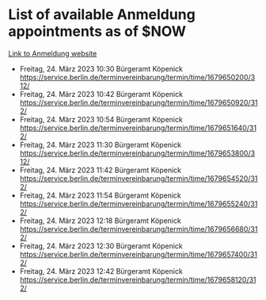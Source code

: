 # List of available Anmeldung appointments as of $NOW
[Link to Anmeldung website](https://service.berlin.de/terminvereinbarung/termin/tag.php?termin=1&anliegen[]=120686&dienstleisterlist=122210,122217,327316,122219,327312,122227,327314,122231,327346,122243,327348,122254,122252,329742,122260,329745,122262,329748,122271,327278,122273,327274,122277,327276,330436,122280,327294,122282,327290,122284,327292,122291,327270,122285,327266,122286,327264,122296,327268,150230,329760,122297,327286,122294,327284,122312,329763,122314,329775,122304,327330,122311,327334,122309,327332,317869,122281,327352,122279,329772,122283,122276,327324,122274,327326,122267,329766,122246,327318,122251,327320,122257,327322,122208,327298,122226,327300&herkunft=http%3A%2F%2Fservice.berlin.de%2Fdienstleistung%2F120686%2F)
- Freitag, 24. März 2023 10:30 Bürgeramt Köpenick https://service.berlin.de/terminvereinbarung/termin/time/1679650200/312/
- Freitag, 24. März 2023 10:42 Bürgeramt Köpenick https://service.berlin.de/terminvereinbarung/termin/time/1679650920/312/
- Freitag, 24. März 2023 10:54 Bürgeramt Köpenick https://service.berlin.de/terminvereinbarung/termin/time/1679651640/312/
- Freitag, 24. März 2023 11:30 Bürgeramt Köpenick https://service.berlin.de/terminvereinbarung/termin/time/1679653800/312/
- Freitag, 24. März 2023 11:42 Bürgeramt Köpenick https://service.berlin.de/terminvereinbarung/termin/time/1679654520/312/
- Freitag, 24. März 2023 11:54 Bürgeramt Köpenick https://service.berlin.de/terminvereinbarung/termin/time/1679655240/312/
- Freitag, 24. März 2023 12:18 Bürgeramt Köpenick https://service.berlin.de/terminvereinbarung/termin/time/1679656680/312/
- Freitag, 24. März 2023 12:30 Bürgeramt Köpenick https://service.berlin.de/terminvereinbarung/termin/time/1679657400/312/
- Freitag, 24. März 2023 12:42 Bürgeramt Köpenick https://service.berlin.de/terminvereinbarung/termin/time/1679658120/312/
